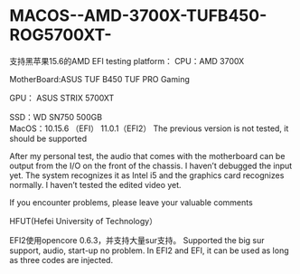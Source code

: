 # MACOS--AMD-3700X-TUFB450-ROG5700XT-
支持黑苹果15.6的AMD EFI
testing platform：
  CPU：AMD 3700X
  
  MotherBoard:ASUS TUF B450 TUF PRO Gaming
  
  GPU： ASUS STRIX 5700XT
  
  SSD：WD SN750 500GB  
  MacOS：10.15.6 （EFI） 11.0.1（EFI2） The previous version is not tested, it should be supported

  After my personal test, the audio that comes with the motherboard can be output from the I/O on the front of the chassis. I haven’t debugged the input yet. The system recognizes it as Intel i5 and the graphics card recognizes normally. I haven’t tested the edited video yet.
  
  If you encounter problems, please leave your valuable comments
  
  HFUT(Hefei University of Technology）

EFI2使用opencore 0.6.3，并支持大量sur支持。
Supported the big sur support, audio, start-up no problem. In EFI2 and EFI, it can be used as long as three codes are injected.
